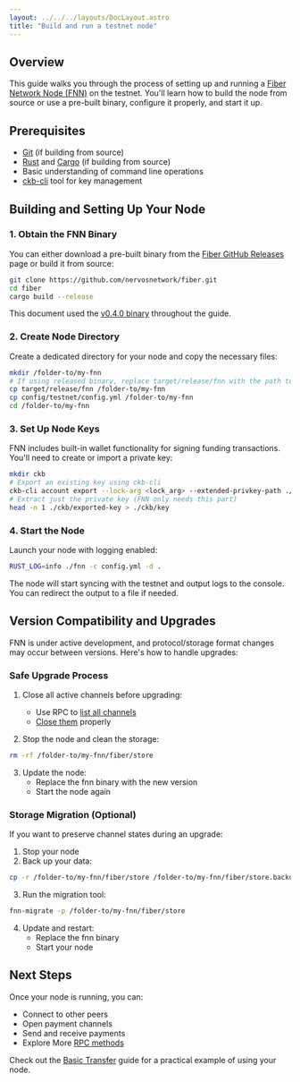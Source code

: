 ```yaml
---
layout: ../../../layouts/DocLayout.astro
title: "Build and run a testnet node"
---
```


## Overview

This guide walks you through the process of setting up and running a [Fiber Network Node (FNN)](https://github.com/nervosnetwork/fiber) on the testnet. You'll learn how to build the node from source or use a pre-built binary, configure it properly, and start it up.

## Prerequisites

- [Git](https://git-scm.com/) (if building from source)
- [Rust](https://www.rust-lang.org/) and [Cargo](https://doc.rust-lang.org/cargo/) (if building from source)
- Basic understanding of command line operations
- [ckb-cli](https://github.com/nervosnetwork/ckb-cli) tool for key management

## Building and Setting Up Your Node

### 1. Obtain the FNN Binary

You can either download a pre-built binary from the [Fiber GitHub Releases](https://github.com/nervosnetwork/fiber/releases) page or build it from source:

```sh
git clone https://github.com/nervosnetwork/fiber.git
cd fiber
cargo build --release
```

This document used the [v0.4.0 binary](https://github.com/nervosnetwork/fiber/releases/tag/v0.4.0) throughout the guide.

### 2. Create Node Directory

Create a dedicated directory for your node and copy the necessary files:

```sh
mkdir /folder-to/my-fnn
# If using released binary, replace target/release/fnn with the path to your downloaded binary
cp target/release/fnn /folder-to/my-fnn
cp config/testnet/config.yml /folder-to/my-fnn
cd /folder-to/my-fnn
```

### 3. Set Up Node Keys

FNN includes built-in wallet functionality for signing funding transactions. You'll need to create or import a private key:

```sh
mkdir ckb
# Export an existing key using ckb-cli
ckb-cli account export --lock-arg <lock_arg> --extended-privkey-path ./ckb/exported-key
# Extract just the private key (FNN only needs this part)
head -n 1 ./ckb/exported-key > ./ckb/key
```

### 4. Start the Node

Launch your node with logging enabled:

```sh
RUST_LOG=info ./fnn -c config.yml -d .
```

The node will start syncing with the testnet and output logs to the console. You can redirect the output to a file if needed.

## Version Compatibility and Upgrades

FNN is under active development, and protocol/storage format changes may occur between versions. Here's how to handle upgrades:

### Safe Upgrade Process

1. Close all active channels before upgrading:
   - Use RPC to [list all channels](./src/rpc/README.md#channel-list_channels)
   - [Close them](./src/rpc/README.md#channel-shutdown_channel) properly

2. Stop the node and clean the storage:

```sh
rm -rf /folder-to/my-fnn/fiber/store
```

3. Update the node:
   - Replace the fnn binary with the new version
   - Start the node again

### Storage Migration (Optional)

If you want to preserve channel states during an upgrade:

1. Stop your node
2. Back up your data:

```sh
cp -r /folder-to/my-fnn/fiber/store /folder-to/my-fnn/fiber/store.backup
```

3. Run the migration tool:

```sh
fnn-migrate -p /folder-to/my-fnn/fiber/store
```

4. Update and restart:
   - Replace the fnn binary
   - Start your node

## Next Steps

Once your node is running, you can:

- Connect to other peers
- Open payment channels
- Send and receive payments
- Explore More [RPC methods](https://github.com/nervosnetwork/fiber/blob/main/src/rpc/README.md)

Check out the [Basic Transfer](/docs/getting-started/basic-transfer) guide for a practical example of using your node.
